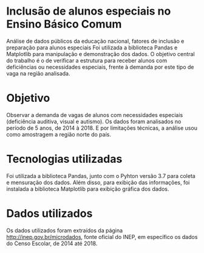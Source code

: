 # Inclusão de alunos especiais no Ensino Básico Comum

Análise de dados públicos da educação nacional, fatores de inclusão e preparação para alunos especiais
Foi utilizada a biblioteca Pandas e Matplotlib para manipulação e demonstração dos dados. 
O objetivo central do trabalho é o de verificar a estrutura para receber alunos com deficiências ou necessidades especiais, frente à demanda por este tipo de vaga na região analisada.

# Objetivo

Observar a demanda de vagas de alunos com necessidades especiais (deficiência auditiva, visual e autismo). Os dados foram analisados no período de 5 anos, de 2014 à 2018. E por limitações técnicas, a análise usou como amostragem a região norte do país.

# Tecnologias utilizadas

Foi utilizada a biblioteca Pandas, junto com o Pyhton versão 3.7 para coleta e mensuração dos dados. Além disso, para exibição das informações, foi instalada a biblioteca Matplotlib para exibição gráfica dos dados.

# Dados utilizados

Os dados utilizados foram extraídos da página http://inep.gov.br/microdados, fonte oficial do INEP, em específico os dados do Censo Escolar, de 2014 até 2018.
